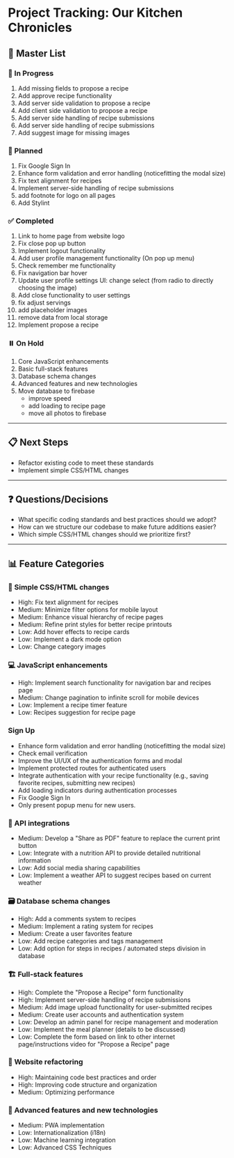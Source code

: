 # Project Tracking: Our Kitchen Chronicles

## 🚀 Master List

### 🔄 In Progress
1. Add missing fields to propose a recipe
2. Add approve recipe functionality
3. Add server side validation to propose a recipe
4. Add client side validation to propose a recipe
4. Add server side handling of recipe submissions
5. Add server side handling of recipe submissions
6. Add suggest image for missing images

### 📅 Planned
1. Fix Google Sign In
2. Enhance form validation and error handling (noticefitting the modal size)
3. Fix text alignment for recipes
4. Implement server-side handling of recipe submissions
5. add footnote for logo on all pages
6. Add Stylint

### ✅ Completed
1. Link to home page from website logo
2. Fix close pop up button
3. Implement logout functionality
4. Add user profile management functionality (On pop up menu)
5. Check remember me functionality
6. Fix navigation bar hover
7. Update user profile settings UI: change select (from radio to directly choosing the image)
8. Add close functionality to user settings
9. fix adjust servings 
10. add placeholder images
11. remove data from local storage
12. Implement propose a recipe



### ⏸️ On Hold
1. Core JavaScript enhancements
2. Basic full-stack features
3. Database schema changes
4. Advanced features and new technologies
5. Move database to firebase
    - improve speed
    - add loading to recipe page
    - move all photos to firebase

---

## 📋 Next Steps
- Refactor existing code to meet these standards
- Implement simple CSS/HTML changes

---

## ❓ Questions/Decisions
- What specific coding standards and best practices should we adopt?
- How can we structure our codebase to make future additions easier?
- Which simple CSS/HTML changes should we prioritize first?

---

## 📊 Feature Categories

### 🎨 Simple CSS/HTML changes
- High: Fix text alignment for recipes
- Medium: Minimize filter options for mobile layout
- Medium: Enhance visual hierarchy of recipe pages
- Medium: Refine print styles for better recipe printouts
- Low: Add hover effects to recipe cards
- Low: Implement a dark mode option
- Low: Change category images

### 💻 JavaScript enhancements
- High: Implement search functionality for navigation bar and recipes page
- Medium: Change pagination to infinite scroll for mobile devices
- Low: Implement a recipe timer feature
- Low: Recipes suggestion for recipe page

### Sign Up
- Enhance form validation and error handling (noticefitting the modal size)
- Check email verification
- Improve the UI/UX of the authentication forms and modal
- Implement protected routes for authenticated users
- Integrate authentication with your recipe functionality (e.g., saving favorite recipes, submitting new recipes)
- Add loading indicators during authentication processes
- Fix Google Sign In
- Only present popup menu for new users.

### 🔌 API integrations
- Medium: Develop a "Share as PDF" feature to replace the current print button
- Low: Integrate with a nutrition API to provide detailed nutritional information
- Low: Add social media sharing capabilities
- Low: Implement a weather API to suggest recipes based on current weather

### 🗃️ Database schema changes
- High: Add a comments system to recipes
- Medium: Implement a rating system for recipes
- Medium: Create a user favorites feature
- Low: Add recipe categories and tags management
- Low: Add option for steps in recipes / automated steps division in database

### 🏗️ Full-stack features
- High: Complete the "Propose a Recipe" form functionality
- High: Implement server-side handling of recipe submissions
- Medium: Add image upload functionality for user-submitted recipes
- Medium: Create user accounts and authentication system
- Low: Develop an admin panel for recipe management and moderation
- Low: Implement the meal planner (details to be discussed)
- Low: Complete the form based on link to other internet page/instructions video for "Propose a Recipe" page

### 🔧 Website refactoring
- High: Maintaining code best practices and order
- High: Improving code structure and organization
- Medium: Optimizing performance

### 🚀 Advanced features and new technologies
- Medium: PWA implementation
- Low: Internationalization (i18n)
- Low: Machine learning integration
- Low: Advanced CSS Techniques
